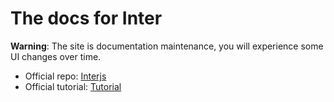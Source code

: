 

# The docs for Inter

**Warning**: The site is documentation maintenance, you will experience some UI changes over time.

* Official repo: [Interjs](https://github.com/interjs/inter)
* Official tutorial: [Tutorial](https://inter.js.org)

